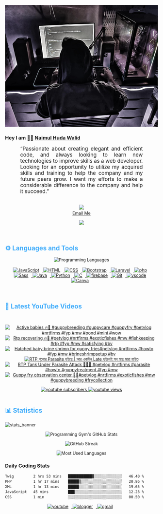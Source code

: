 <!-- ![github_cover_banner](https://www.digitalsolutionservices.com/img/services/web%20development.gif)-->

<div align="center" style="display:block;">
    <img height="400px" width="100%" alt="github cover banner" src="https://raw.githubusercontent.com/NaimulHudaWalid/NaimulHudaWalid/main/272276268_3114779035434264_920860974401480824_n.jpg"/> 
</div>

### Hey I am [👨🏻‍][facebook] [Naimul Huda Walid][youtube]



<p align:"center" style="text-align: justify; margin: 0 50px; font-size: 17px;" >
   “Passionate about creating elegant and efficient code, and always looking to learn new technologies to improve skills as a web developer. Looking for an opportunity to utilize my acquired skills and training to help the company and my future peers grow. I want my efforts to make a considerable difference to the company and help it succeed.”
<br>
<br>
<div align="center">

![](https://visitor-badge.glitch.me/badge?page_id=NaimulHudaWalid)
    <br />
[Email Me](mailto:dev.naimulhuda@gmail.com)
</div>
</p>
<!-- Typing SVG by DenverCoder1 - https://github.com/DenverCoder1/readme-typing-svg -->
<p align="center">
<!--   <a href="https://github.com/DenverCoder1/readme-typing-svg"> -->
    <img src="https://readme-typing-svg.herokuapp.com?color=E22FE4&width=380&height=45&lines=Open-Source+Enthusiast;Learning+In+Public;Empowering+Others;Nice+To+Meet+You+...&center=true"></a>

</p>
<br>
<!-- Languages and Tools -->

<h2 style="color: #44AEFB">⚙️ Languages and Tools</h2>
<div align="center" style="display:block;">
    <img width="100px" alt="Programming Languages" src="https://user-images.githubusercontent.com/78341798/194531121-47b0119a-ce00-439d-b586-125f86acb098.png"/> 
</div>
<br>   
<!-- Icons Resources -->
<!-- https://devicon.dev/ -->
<!-- https://cdn.jsdelivr.net/npm/simple-icons@v3/icons/ -->
<div align="center">
  <a href="https://developer.mozilla.org/en-US/docs/Web/JavaScript" target="_blank" rel="noreferrer">
      <img  alt="JavaScript" height="50px" style="padding-right:10px;" src="https://cdn.jsdelivr.net/gh/devicons/devicon/icons/javascript/javascript-plain.svg"/>
  </a>
  
 
  <a href="https://developer.mozilla.org/en-US/docs/Web/HTML" target="_blank" rel="noreferrer">
      <img  alt="HTML" height="50px" style="padding-right:10px;" src="https://cdn.jsdelivr.net/gh/devicons/devicon/icons/html5/html5-original.svg"/>
  </a>
  <a href="https://developer.mozilla.org/en-US/docs/Web/CSS" target="_blank" rel="noreferrer">
      <img  alt="CSS" height="50px" style="padding-right:10px;" src="https://cdn.jsdelivr.net/gh/devicons/devicon/icons/css3/css3-original.svg"/>
  </a>
  <a href="https://getbootstrap.com/" target="_blank" rel="noreferrer">
      <img  alt="Bootstrap" height="50px" style="padding-right:10px;" src="https://cdn.jsdelivr.net/gh/devicons/devicon/icons/bootstrap/bootstrap-original.svg"/>
  </a> 
  <a href="https://laravel.com/" target="_blank" rel="noreferrer">
      <img  alt="Laravel" height="50px" style="padding-right:10px;" src="https://cdn.jsdelivr.net/gh/devicons/devicon/icons/laravel/laravel-plain.svg"/>
  </a>
  <a href="https://www.php.net/" target="_blank" rel="noreferrer">
      <img  alt="php" height="50px" style="padding-right:10px;" src="https://cdn.jsdelivr.net/gh/devicons/devicon/icons/php/php-original.svg"/>
  </a>
  <a href="https://sass-lang.com/" target="_blank" rel="noreferrer">
      <img  alt="Sass" height="50px" style="padding-right:10px;" src="https://cdn.jsdelivr.net/gh/devicons/devicon/icons/sass/sass-original.svg"/>
  </a>
  <a href="https://www.java.com/en/" target="_blank" rel="noreferrer">
      <img  alt="Java" height="50px" style="padding-right:10px;" src="https://cdn.jsdelivr.net/gh/devicons/devicon/icons/java/java-original.svg"/>
  </a>    
  <a href="https://www.python.org/" target="_blank" rel="noreferrer">
      <img  alt="Python" height="50px" style="padding-right:10px;" src="https://cdn.jsdelivr.net/gh/devicons/devicon/icons/python/python-original.svg"/>
  </a>
  <a href="https://www.cprogramming.com/" target="_blank" rel="noreferrer">
      <img  alt="C" height="50px" style="padding-right:10px;" src="https://cdn.jsdelivr.net/gh/devicons/devicon/icons/c/c-original.svg"/>
  </a>
  
  <a href="https://firebase.google.com/" target="_blank" rel="noreferrer">
      <img  alt="firebase" height="50px" style="padding-right:10px;" src="https://cdn.jsdelivr.net/gh/devicons/devicon/icons/firebase/firebase-plain.svg"/>
  </a>
 
  <a href="https://git-scm.com/" target="_blank" rel="noreferrer">
      <img  alt="Git" height="50px" style="padding-right:10px;" src="https://cdn.jsdelivr.net/gh/devicons/devicon/icons/git/git-original.svg"/>
  </a>
  
  <a href="https://code.visualstudio.com/" target="_blank" rel="noreferrer">
      <img  alt="vscode" height="50px" style="padding-right:10px;"src="https://cdn.jsdelivr.net/gh/devicons/devicon/icons/vscode/vscode-original.svg"/>
  </a>
  <a href="https://www.canva.com/" target="_blank" rel="noreferrer">
      <img  alt="Canva" height="50px" style="padding-right:10px;" src="https://cdn.jsdelivr.net/gh/devicons/devicon/icons/canva/canva-original.svg"/> 
  </a>
</div>
<br>
<br>

<!-- Latest YouTube Videos -->

<h2 style="color: #44AEFB">🎦 Latest YouTube Videos</h2>
<br />

<!-- Resource/Reference: https://github.com/DenverCoder1/github-readme-youtube-cards -->
<div class="youtube videos cards" align="center">

<!-- BEGIN YOUTUBE-CARDS -->
[![Active babies 🔥🖤 #guppybreeding #guppycare #guppyfry #petvlog #nrtfirms #fyp #mw #pond #mini #wow](https://ytcards.demolab.com/?id=yW7MCH6jM7g&title=Active+babies+%F0%9F%94%A5%F0%9F%96%A4+%23guppybreeding+%23guppycare+%23guppyfry+%23petvlog+%23nrtfirms+%23fyp+%23mw+%23pond+%23mini+%23wow&lang=en&timestamp=1710954763&background_color=%230d1117&title_color=%23ffffff&stats_color=%23dedede&max_title_lines=1&width=250&border_radius=5 "Active babies 🔥🖤 #guppybreeding #guppycare #guppyfry #petvlog #nrtfirms #fyp #mw #pond #mini #wow")](https://www.youtube.com/watch?v=yW7MCH6jM7g)
[![Rtp recovering 🔥🖤 #petvlog #nrtfirms #exoticfishes #mw #fishkeeping #rtp #fyp #mw #satisfying #bv](https://ytcards.demolab.com/?id=j2vsN5Cls4g&title=Rtp+recovering+%F0%9F%94%A5%F0%9F%96%A4+%23petvlog+%23nrtfirms+%23exoticfishes+%23mw+%23fishkeeping+%23rtp+%23fyp+%23mw+%23satisfying+%23bv&lang=en&timestamp=1710936799&background_color=%230d1117&title_color=%23ffffff&stats_color=%23dedede&max_title_lines=1&width=250&border_radius=5 "Rtp recovering 🔥🖤 #petvlog #nrtfirms #exoticfishes #mw #fishkeeping #rtp #fyp #mw #satisfying #bv")](https://www.youtube.com/watch?v=j2vsN5Cls4g)
[![Hatched baby brine shrimp for guppy fries#petvlog #nrtfirms #howto #fyp #mw #brineshrimpsetup #bv](https://ytcards.demolab.com/?id=v-7ZBnr2r8M&title=Hatched+baby+brine+shrimp+for+guppy+fries%23petvlog+%23nrtfirms+%23howto+%23fyp+%23mw+%23brineshrimpsetup+%23bv&lang=en&timestamp=1710924094&background_color=%230d1117&title_color=%23ffffff&stats_color=%23dedede&max_title_lines=1&width=250&border_radius=5 "Hatched baby brine shrimp for guppy fries#petvlog #nrtfirms #howto #fyp #mw #brineshrimpsetup #bv")](https://www.youtube.com/watch?v=v-7ZBnr2r8M)
[![RTP গুলোর Parasite হইছে | আর একদিন Late হইলেই সব মাছ মারা যাইত](https://ytcards.demolab.com/?id=9NuyBt69jbA&title=RTP+%E0%A6%97%E0%A7%81%E0%A6%B2%E0%A7%8B%E0%A6%B0+Parasite+%E0%A6%B9%E0%A6%87%E0%A6%9B%E0%A7%87+%7C+%E0%A6%86%E0%A6%B0+%E0%A6%8F%E0%A6%95%E0%A6%A6%E0%A6%BF%E0%A6%A8+Late+%E0%A6%B9%E0%A6%87%E0%A6%B2%E0%A7%87%E0%A6%87+%E0%A6%B8%E0%A6%AC+%E0%A6%AE%E0%A6%BE%E0%A6%9B+%E0%A6%AE%E0%A6%BE%E0%A6%B0%E0%A6%BE+%E0%A6%AF%E0%A6%BE%E0%A6%87%E0%A6%A4&lang=en&timestamp=1710891898&background_color=%230d1117&title_color=%23ffffff&stats_color=%23dedede&max_title_lines=1&width=250&border_radius=5 "RTP গুলোর Parasite হইছে | আর একদিন Late হইলেই সব মাছ মারা যাইত")](https://www.youtube.com/watch?v=9NuyBt69jbA)
[![RTP Tank Under Parasite Attack 🥲🤲🏻 #petvlog #nrtfirms #parasite #howto #guppytreatment #fyp #mw](https://ytcards.demolab.com/?id=gPxFSomW4PY&title=RTP+Tank+Under+Parasite+Attack+%F0%9F%A5%B2%F0%9F%A4%B2%F0%9F%8F%BB+%23petvlog+%23nrtfirms+%23parasite+%23howto+%23guppytreatment+%23fyp+%23mw&lang=en&timestamp=1710868067&background_color=%230d1117&title_color=%23ffffff&stats_color=%23dedede&max_title_lines=1&width=250&border_radius=5 "RTP Tank Under Parasite Attack 🥲🤲🏻 #petvlog #nrtfirms #parasite #howto #guppytreatment #fyp #mw")](https://www.youtube.com/watch?v=gPxFSomW4PY)
[![Guppy fry observation center 🖤🔥#petvlog #nrtfirms #exoticfishes #mw #guppybreeding #frycollection](https://ytcards.demolab.com/?id=d64hkGOPZnk&title=Guppy+fry+observation+center+%F0%9F%96%A4%F0%9F%94%A5%23petvlog+%23nrtfirms+%23exoticfishes+%23mw+%23guppybreeding+%23frycollection&lang=en&timestamp=1710846701&background_color=%230d1117&title_color=%23ffffff&stats_color=%23dedede&max_title_lines=1&width=250&border_radius=5 "Guppy fry observation center 🖤🔥#petvlog #nrtfirms #exoticfishes #mw #guppybreeding #frycollection")](https://www.youtube.com/watch?v=d64hkGOPZnk)
<!-- END YOUTUBE-CARDS -->
</div>

<!-- Begin Youtube Buttons -->
<!-- Resource/Reference:  https://github.com/DenverCoder1/custom-icon-badges -->
<div class="youtube buttons" align="center">
    <a href="https://www.youtube.com/channel/UCa3YaFwzSII0kKg3Nads2dQ"  target="_blank">
        <img alt="youtube subscribers" src="https://img.shields.io/youtube/channel/subscribers/UCa3YaFwzSII0kKg3Nads2dQ?logo=youtube&logoColor=red&style=for-the-badge"/>
    </a> 
    <a href="https://www.youtube.com/channel/UCa3YaFwzSII0kKg3Nads2dQ"  target="_blank">
        <img alt="youtube views" src="https://custom-icon-badges.demolab.com/youtube/channel/views/UCa3YaFwzSII0kKg3Nads2dQ?color=%23E05D44&logo=eye&logoColor=white&style=for-the-badge&labelColor=#555555"/>
    </a> 
</div>
<br>
<!-- End Youtube Buttons -->

<!-- Statistics -->

<h2 style="color: #44AEFB">📊 Statistics</h2>

![stats_banner](https://user-images.githubusercontent.com/78341798/194534778-d662496c-ae00-4e8d-ae9b-b90912054e7f.gif)

<!-- Begin Stats Cards -->
<!-- Resources:  -->
<!-- Github & Languages Stats: https://github.com/naimul15-12090/github-readme-stats --> 
<!-- Streak Stats: https://github.com/denvercoder1/github-readme-streak-stats -->
<!-- Change the value after ?username= to your GitHub username. -->
<div class="stats" align="center">

![Programming Gym's GitHub Stats](https://github-readme-stats.vercel.app/api?username=NaimulHudaWalid&hide=stars&count_private=true&show_icons=true&theme=algolia&border_radius=20)

![GitHub Streak](https://streak-stats.demolab.com?user=NaimulHudaWalid&count_private=true&theme=algolia&border_radius=22)

![Most Used Languages](https://github-readme-stats.vercel.app/api/top-langs/?username=NaimulHudaWalid&langs_count=8&layout=compact&show_icons=true&theme=algolia&border_radius=20)
    
<!-- ![Top Langs](https://github-readme-stats.vercel.app/api/top-langs/?username=naimul15-12090&langs_count=8) -->
<!-- [![Top Langs](https://github-readme-stats.vercel.app/api/top-langs/?username=naimul15-12090&layout=compact)](https://github.com/anuraghazra/github-readme-stats)
 -->
    
</div>
<!--  End Stats Cards -->



### Daily Coding Stats
<!--START_SECTION:waka-->

```txt
Twig         2 hrs 53 mins   ███████████▓░░░░░░░░░░░░░   46.40 %
PHP          1 hr 17 mins    █████▒░░░░░░░░░░░░░░░░░░░   20.86 %
XML          1 hr 13 mins    █████░░░░░░░░░░░░░░░░░░░░   19.65 %
JavaScript   45 mins         ███░░░░░░░░░░░░░░░░░░░░░░   12.23 %
CSS          1 min           ░░░░░░░░░░░░░░░░░░░░░░░░░   00.50 %
```

<!--END_SECTION:waka-->
<!-- Begin Footer -->
<!-- Icons Resources -->
<!-- https://devicon.dev/ -->
<div class="footer" align="center" style="margin:15px;">
    <a href="https://www.youtube.com/channel/UCa3YaFwzSII0kKg3Nads2dQ" target="_blank">
        <img  style="margin:0 10px 10px 0;" src="https://user-images.githubusercontent.com/78341798/194531650-698ef1b1-9cbd-4b4f-96ef-5a2ec4b5d7e6.svg" alt="youtube" width="40px"/>
    </a>
    <a href="https://www.linkedin.com/in/naimulhudawalid/" target="_blank">
        <img style="margin:0 10px 10px 0;" src="https://user-images.githubusercontent.com/78341798/194531458-b5dfeb1b-bad5-4dfa-909a-2e402262db9a.svg" alt="blogger" width="40px"/>
    </a>
    <a href="mailto:dev.naimulhuda@gmail.com" target="_blank">
        <img style="margin:0 10px 10px 0;" src="https://user-images.githubusercontent.com/78341798/194531383-ddb2b774-5bb9-491c-b601-4a4a7d9792fb.svg" alt="gmail" width="40px"/>
    </a>
</div>
<!-- End Footer -->

[youtube]: https://www.youtube.com/channel/UCa3YaFwzSII0kKg3Nads2dQ
[facebook]: https://www.facebook.com/profile.php?id=100007065945838
